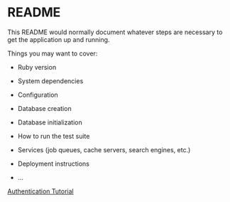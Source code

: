 # README

This README would normally document whatever steps are necessary to get the
application up and running.

Things you may want to cover:

- Ruby version

- System dependencies

- Configuration

- Database creation

- Database initialization

- How to run the test suite

- Services (job queues, cache servers, search engines, etc.)

- Deployment instructions

- ...

[Authentication Tutorial](https://dev.to/kevinluo201/how-to-setup-very-basic-devise-in-rails-7-55ia)
